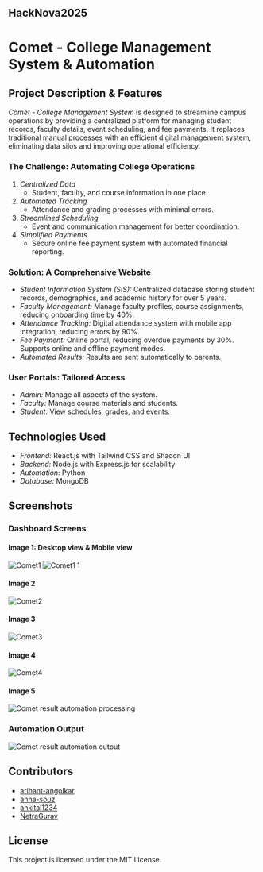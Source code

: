 ## HackNova2025

# Comet - College Management System & Automation

## Project Description & Features

*Comet - College Management System* is designed to streamline campus operations by providing a centralized platform for managing student records, faculty details, event scheduling, and fee payments. It replaces traditional manual processes with an efficient digital management system, eliminating data silos and improving operational efficiency.

### The Challenge: Automating College Operations

1. *Centralized Data*
   - Student, faculty, and course information in one place.
2. *Automated Tracking*
   - Attendance and grading processes with minimal errors.
3. *Streamlined Scheduling*
   - Event and communication management for better coordination.
4. *Simplified Payments*
   - Secure online fee payment system with automated financial reporting.

### Solution: A Comprehensive Website

- *Student Information System (SIS):* Centralized database storing student records, demographics, and academic history for over 5 years.
- *Faculty Management:* Manage faculty profiles, course assignments, reducing onboarding time by 40%.
- *Attendance Tracking:* Digital attendance system with mobile app integration, reducing errors by 90%.
- *Fee Payment:* Online portal, reducing overdue payments by 30%. Supports online and offline payment modes.
- *Automated Results:* Results are sent automatically to parents.

### User Portals: Tailored Access

- *Admin:* Manage all aspects of the system.
- *Faculty:* Manage course materials and students.
- *Student:* View schedules, grades, and events.

## Technologies Used

- *Frontend:* React.js with Tailwind CSS and Shadcn UI
- *Backend:* Node.js with Express.js for scalability
- *Automation:* Python
- *Database:* MongoDB

## Screenshots

### Dashboard Screens
#### Image 1: Desktop view & Mobile view
![Comet1](https://github.com/user-attachments/assets/02c82f8c-7669-4bfa-9693-1229a51b47df)
![Comet1 1](https://github.com/user-attachments/assets/3deffaaa-1e7b-4459-b8ab-7648d601a8e2)

#### Image 2
![Comet2](https://github.com/user-attachments/assets/704bb355-a5d2-4124-8c9c-82ca48683f8a)

#### Image 3
![Comet3](https://github.com/user-attachments/assets/3e636a8d-5135-4934-9f28-fe416b1129e7)

#### Image 4
![Comet4](https://github.com/user-attachments/assets/c903f906-1523-4489-9fb4-53a6d5c2dbf1)

#### Image 5
![Comet result automation processing](https://github.com/user-attachments/assets/797b6bdd-6a45-481e-bd8c-cac4c337ca70)

### Automation Output
![Comet result automation output](https://github.com/user-attachments/assets/16d8f252-6ec7-4427-9949-134a036ee3f7)


## Contributors

- [arihant-angolkar](https://github.com/arihant-angolkar)
- [anna-souz](https://github.com/anna-souz)
- [ankital1234](https://github.com/ankital1234)
- [NetraGurav](https://github.com/NetraGurav)

## License

This project is licensed under the MIT License.
